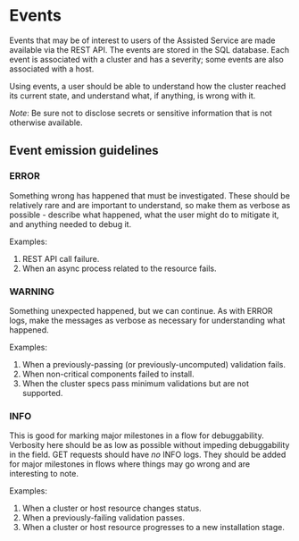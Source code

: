# Events

Events that may be of interest to users of the Assisted Service are made available via the REST API. The events are stored in the SQL database. Each event is associated with a cluster and has a severity; some events are also associated with a host.

Using events, a user should be able to understand how the cluster reached its current state, and understand what, if anything, is wrong with it.

_Note_: Be sure not to disclose secrets or sensitive information that is not otherwise available.

## Event emission guidelines

### ERROR

Something wrong has happened that must be investigated. These should be relatively rare and are important to understand, so make them as verbose as possible - describe what happened, what the user might do to mitigate it, and anything needed to debug it.

Examples:

1. REST API call failure.
1. When an async process related to the resource fails.

### WARNING

Something unexpected happened, but we can continue. As with ERROR logs, make the messages as verbose as necessary for understanding what happened.

Examples:

1. When a previously-passing (or previously-uncomputed) validation fails.
1. When non-critical components failed to install.
1. When the cluster specs pass minimum validations but are not supported.

### INFO

This is good for marking major milestones in a flow for debuggability. Verbosity here should be as low as possible without impeding debuggability in the field. GET requests should have _no_ INFO logs. They should be added for major milestones in flows where things may go wrong and are interesting to note.

Examples:

1. When a cluster or host resource changes status.
1. When a previously-failing validation passes.
1. When a cluster or host resource progresses to a new installation stage.

